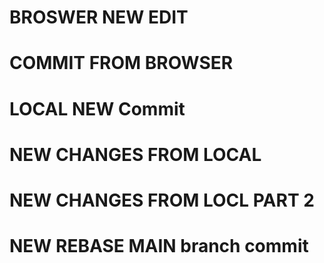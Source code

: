 # BROSWER NEW EDIT
# COMMIT FROM BROWSER
# LOCAL NEW Commit



# NEW CHANGES FROM LOCAL

# NEW CHANGES FROM LOCL PART 2

# NEW REBASE MAIN branch commit
